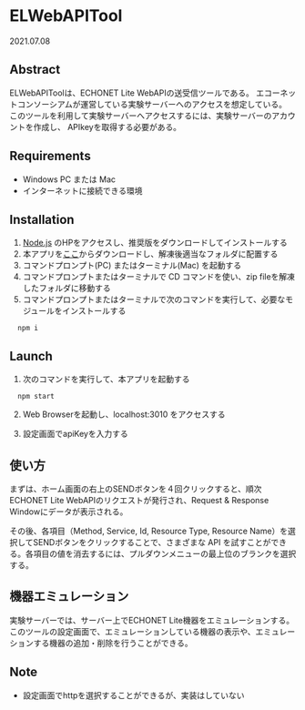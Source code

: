 # ELWebAPITool

2021.07.08

## Abstract

ELWebAPIToolは、ECHONET Lite WebAPIの送受信ツールである。
エコーネットコンソーシアムが運営している実験サーバーへのアクセスを想定している。
このツールを利用して実験サーバーへアクセスするには、実験サーバーのアカウントを作成し、
APIkeyを取得する必要がある。

## Requirements

- Windows PC または Mac
- インターネットに接続できる環境

## Installation

1. [Node.js](https://nodejs.org/ja/) のHPをアクセスし、推奨版をダウンロードしてインストールする
2. 本アプリを[ここ](https://github.com/fujita-kait/ELWebAPITool)からダウンロードし、解凍後適当なフォルダに配置する
3. コマンドプロンプト(PC) またはターミナル(Mac) を起動する
4. コマンドプロンプトまたはターミナルで CD コマンドを使い、zip fileを解凍したフォルダに移動する
5. コマンドプロンプトまたはターミナルで次のコマンドを実行して、必要なモジュールをインストールする

```
  npm i
```

## Launch

1. 次のコマンドを実行して、本アプリを起動する

```
  npm start
```

2. Web Browserを起動し、localhost:3010 をアクセスする  

3. 設定画面でapiKeyを入力する

## 使い方

まずは、ホーム画面の右上のSENDボタンを４回クリックすると、順次ECHONET Lite WebAPIのリクエストが発行され、Request & Response Windowにデータが表示される。

その後、各項目（Method, Service, Id, Resource Type, Resource Name）を選択してSENDボタンをクリックすることで、さまざまな API を試すことができる。各項目の値を消去するには、プルダウンメニューの最上位のブランクを選択する。

## 機器エミュレーション

実験サーバーでは、サーバー上でECHONET Lite機器をエミュレーションする。このツールの設定画面で、エミュレーションしている機器の表示や、エミュレーションする機器の追加・削除を行うことができる。

## Note

- 設定画面でhttpを選択することができるが、実装はしていない


